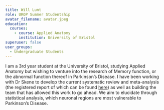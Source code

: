```yaml
---
title: Will Lunt
role: UROP Summer Studentship
avatar_filename: avatar.jpeg
education:
  courses:
    - course: Applied Anatomy
      institution: University of Bristol
superuser: false
user_groups:
  - Undergraduate Students
---
```

I am a 3rd year student at the University of Bristol, studying Applied Anatomy but wishing to venture into the research of Memory function, or the abnormal function thereof in Parkinson’s Disease. I have been working with Dr Skene to develop the current systematic review and meta-analysis (the registered report of which can be found [here](https://www.crd.york.ac.uk/prospero/display_record.php?RecordID=265515)) as well as building the team that has allowed this work to go ahead. We aim to elucidate through statistical analysis, which neuronal regions are most vulnerable to Parkinson’s Disease.